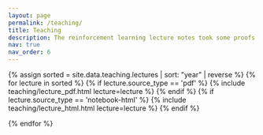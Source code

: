 ```yaml
---
layout: page
permalink: /teaching/
title: Teaching
description: The reinforcement learning lecture notes took some proofs from Mannor et al., Reinforcement Learning Foundations, and some others from Bertsekas & Tsitsiklis, Neuro-Dynamic Programming. The related credit should be given to these authors instead of myself.
nav: true
nav_order: 6
---
```


<article>

{% assign sorted = site.data.teaching.lectures | sort: "year" | reverse %}
    {% for lecture in sorted %}
        {% if lecture.source_type == 'pdf' %}
            {% include teaching/lecture_pdf.html lecture=lecture %}
        {% endif %}
        {% if lecture.source_type == 'notebook-html' %}
            {% include teaching/lecture_html.html lecture=lecture %}
        {% endif %}


{% endfor %}

</article>
